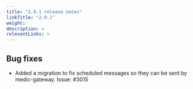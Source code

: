 ```yaml
---
title: "2.9.1 release notes"
linkTitle: "2.9.1"
weight: 
description: >
relevantLinks: >
---
```


## Bug fixes

- Added a migration to fix scheduled messages so they can be sent by medic-gateway. Issue: #3015
